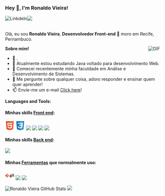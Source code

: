 <h3 title="hehehe"> Hey 👋, I'm Ronaldo Vieira!</h3>

<img src="https://komarev.com/ghpvc/?username=Ronaldo-Vieira-Lira&color=blue">

<a href="https://www.linkedin.com/in/ronaldo-vieira-lira/">
  <img align="left" alt="LinkdeIn" src="https://img.shields.io/badge/LinkedIn-0077B5?style=for-the-badge&logo=linkedin&logoColor=white" />
</a>
<br />
<br />

Olá, eu sou **Ronaldo Vieira**, **Desenvolvedor Front-end** 🚀 moro em Recife, Pernambuco.

  <img align="right" alt="GIF" src="https://media3.giphy.com/media/qgQUggAC3Pfv687qPC/giphy.gif" />

**Sobre mim!**

- 🌱 . 
- 🤔 Atualmente estou estudando Java voltado para desenvolvimento Web. 
- 💼 Comecei recentemente minha faculdade em Análise e Desenvolvimento de Sistemas.
- 💬 Me pergunte sobre qualquer coisa, adoro responder e ensinar quem quer aprender!
- 📫 Envie-me um e-mail [Click here](mailto:ronaldovieira.lira@gmail.com)!


**Languages and Tools:**  

<h4>Minhas skills <u>Front end</u>:</h4>

<code><img height="30" src="https://raw.githubusercontent.com/devicons/devicon/master/icons/html5/html5-original.svg"></code>
<code><img height="30" src="https://raw.githubusercontent.com/devicons/devicon/master/icons/css3/css3-original.svg"></code>
<code><img height="30" src="https://upload.wikimedia.org/wikipedia/commons/9/99/Unofficial_JavaScript_logo_2.svg"></code>
<code><img height="30" src="https://upload.wikimedia.org/wikipedia/commons/4/47/React.svg"></code>
<code><img height="32" src="https://cdn.jsdelivr.net/gh/devicons/devicon/icons/bootstrap/bootstrap-original.svg" /></code>
<code><img height="32" src="https://cdn.jsdelivr.net/gh/devicons/devicon/icons/tailwindcss/tailwindcss-plain.svg" /></code>

<h4>Minhas skills <u>Back end</u>:</h4>

<code><img height="30" src="https://cdn.jsdelivr.net/gh/devicons/devicon/icons/python/python-original.svg" /></code>


<h4>Minhas <u>Ferramentas</u> que normalmente uso:</h4>

<code><img height="30" src="https://raw.githubusercontent.com/github/explore/80688e429a7d4ef2fca1e82350fe8e3517d3494d/topics/git/git.png"></code>
<code><img height="30" src="https://cdn.worldvectorlogo.com/logos/trello.svg"></code>
<code><img height="30" src="https://upload.wikimedia.org/wikipedia/commons/9/9a/Visual_Studio_Code_1.35_icon.svg"></code>


<img src="https://github-readme-stats.vercel.app/api?username=Ronaldo-Vieira-Lira&show_icons=true&hide_border=true&count_private=true&theme=radical&icon_color=fad000" alt="Ronaldo Vieira GitHub Stats">
<img src="https://github-readme-stats.vercel.app/api/top-langs/?username=Ronaldo-Vieira-Lira&layout=compact&theme=radical"/>
